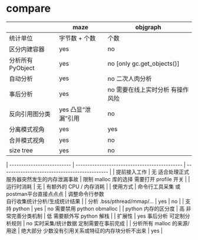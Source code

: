 # compare

|                  |       maze        |            objgraph            |
| ---------------- | ----------------- | ------------------------------ |
| 统计单位          | 字节数 + 个数      | 个数                           |
| 区分内建容器      | yes               | no                             |
| 分析所有 PyObject | yes               | no [only gc.get_objects()]     |
| 自动分析          | yes               | no 二次人肉分析                 |
| 事后分析          | yes               | no 需要在线上实时分析 有操作风险 |
| 反向引用图分类    | yes 凸显“泄漏”引用 | no                             |
| 分离模式视角      | yes               | yes                            |
| 合并模式视角      | yes               | no                             |
| size tree        | yes               | no                             |

| -------------------------- | --------------------------------------------- | --------------------------------------------- |
| 提前接入工作                | 无 适合处理正式服务器突然发生的内存泄漏事故       | 限制 malloc 库的选择 需要打开 profile 开关      |
| 运行时消耗                 | 无                                            | 有额外的 CPU / 内存消耗                        |
| 使用方式                   | 命令行工具采集 或 postman平台直接点点点          | 调整命令行参数 <br>自行收集统计分析/生成统计结果 |
| 分析 .bss/pthread/mmap/... | yes                                           | no                                            |
| 支持 python                | yes                                           | no 需要禁用 python obmalloc                   |
| python 内存的区分度         | 高 非常完善分类机制                            | 低 需要额外写 python 解栈                      |
| 扩展性                     | yes 事后分析 可定制分析规则                     | no 实时采集/统计数据 定制需要在事前完成         |
| 分析所有 malloc 的来源/用途 | 绝大部分 少数没有引用关系或特征的内存块分析不出来 | yes                                           |
